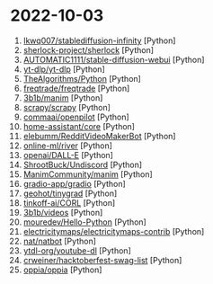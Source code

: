 # 2022-10-03

1. [lkwq007/stablediffusion-infinity](https://github.com/lkwq007/stablediffusion-infinity "Outpainting with Stable Diffusion on an infinite canvas") [Python]
2. [sherlock-project/sherlock](https://github.com/sherlock-project/sherlock "🔎 Hunt down social media accounts by username across social networks") [Python]
3. [AUTOMATIC1111/stable-diffusion-webui](https://github.com/AUTOMATIC1111/stable-diffusion-webui "Stable Diffusion web UI") [Python]
4. [yt-dlp/yt-dlp](https://github.com/yt-dlp/yt-dlp "A youtube-dl fork with additional features and fixes") [Python]
5. [TheAlgorithms/Python](https://github.com/TheAlgorithms/Python "All Algorithms implemented in Python") [Python]
6. [freqtrade/freqtrade](https://github.com/freqtrade/freqtrade "Free, open source crypto trading bot") [Python]
7. [3b1b/manim](https://github.com/3b1b/manim "Animation engine for explanatory math videos") [Python]
8. [scrapy/scrapy](https://github.com/scrapy/scrapy "Scrapy, a fast high-level web crawling & scraping framework for Python.") [Python]
9. [commaai/openpilot](https://github.com/commaai/openpilot "openpilot is an open source driver assistance system. openpilot performs the functions of Automated Lane Centering and Adaptive Cruise Control for over 200 supported car makes and models.") [Python]
10. [home-assistant/core](https://github.com/home-assistant/core "🏡 Open source home automation that puts local control and privacy first.") [Python]
11. [elebumm/RedditVideoMakerBot](https://github.com/elebumm/RedditVideoMakerBot "Create Reddit Videos with just✨ one command ✨") [Python]
12. [online-ml/river](https://github.com/online-ml/river "🌊 Online machine learning in Python") [Python]
13. [openai/DALL-E](https://github.com/openai/DALL-E "PyTorch package for the discrete VAE used for DALL·E.") [Python]
14. [ShrootBuck/Undiscord](https://github.com/ShrootBuck/Undiscord "A tool to delete all of your Discord messages in one go.") [Python]
15. [ManimCommunity/manim](https://github.com/ManimCommunity/manim "A community-maintained Python framework for creating mathematical animations.") [Python]
16. [gradio-app/gradio](https://github.com/gradio-app/gradio "Create UIs for your machine learning model in Python in 3 minutes") [Python]
17. [geohot/tinygrad](https://github.com/geohot/tinygrad "You like pytorch? You like micrograd? You love tinygrad! ❤️") [Python]
18. [tinkoff-ai/CORL](https://github.com/tinkoff-ai/CORL "High-quality single-file implementations of SOTA Offline RL algorithms: AWAC, BC, CQL, DT, EDAC, IQL, SAC-N, TD3+BC") [Python]
19. [3b1b/videos](https://github.com/3b1b/videos "Code for the manim-generated scenes used in 3blue1brown videos") [Python]
20. [mouredev/Hello-Python](https://github.com/mouredev/Hello-Python "Python desde cero") [Python]
21. [electricitymaps/electricitymaps-contrib](https://github.com/electricitymaps/electricitymaps-contrib "A real-time visualisation of the CO2 emissions of electricity consumption") [Python]
22. [nat/natbot](https://github.com/nat/natbot "Drive a browser with GPT-3") [Python]
23. [ytdl-org/youtube-dl](https://github.com/ytdl-org/youtube-dl "Command-line program to download videos from YouTube.com and other video sites") [Python]
24. [crweiner/hacktoberfest-swag-list](https://github.com/crweiner/hacktoberfest-swag-list "Multiple companies go above and beyond for Hacktoberfest, and this repo tries to list them all.") [Python]
25. [oppia/oppia](https://github.com/oppia/oppia "A free, online learning platform to make quality education accessible for all.") [Python]
